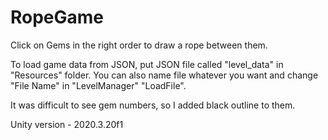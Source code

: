 # RopeGame
Click on Gems in the right order to draw a rope between them.

To load game data from JSON, put JSON file called "level_data" in "Resources" folder. You can also name file whatever you want and change "File Name" in "LevelManager" "LoadFile".

It was difficult to see gem numbers, so I added black outline to them.

Unity version - 2020.3.20f1
